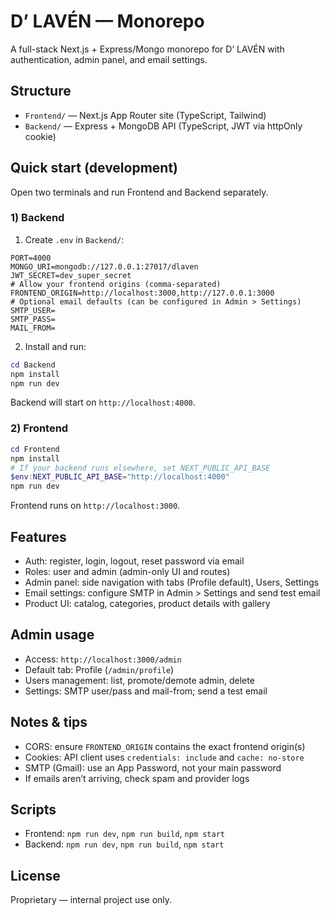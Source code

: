 # D’ LAVÉN — Monorepo

A full-stack Next.js + Express/Mongo monorepo for D’ LAVÉN with authentication, admin panel, and email settings.

## Structure

- `Frontend/` — Next.js App Router site (TypeScript, Tailwind)
- `Backend/` — Express + MongoDB API (TypeScript, JWT via httpOnly cookie)

## Quick start (development)

Open two terminals and run Frontend and Backend separately.

### 1) Backend

1. Create `.env` in `Backend/`:

```
PORT=4000
MONGO_URI=mongodb://127.0.0.1:27017/dlaven
JWT_SECRET=dev_super_secret
# Allow your frontend origins (comma-separated)
FRONTEND_ORIGIN=http://localhost:3000,http://127.0.0.1:3000
# Optional email defaults (can be configured in Admin > Settings)
SMTP_USER=
SMTP_PASS=
MAIL_FROM=
```

2. Install and run:

```powershell
cd Backend
npm install
npm run dev
```

Backend will start on `http://localhost:4000`.

### 2) Frontend

```powershell
cd Frontend
npm install
# If your backend runs elsewhere, set NEXT_PUBLIC_API_BASE
$env:NEXT_PUBLIC_API_BASE="http://localhost:4000"
npm run dev
```

Frontend runs on `http://localhost:3000`.

## Features

- Auth: register, login, logout, reset password via email
- Roles: user and admin (admin-only UI and routes)
- Admin panel: side navigation with tabs (Profile default), Users, Settings
- Email settings: configure SMTP in Admin > Settings and send test email
- Product UI: catalog, categories, product details with gallery

## Admin usage

- Access: `http://localhost:3000/admin`
- Default tab: Profile (`/admin/profile`)
- Users management: list, promote/demote admin, delete
- Settings: SMTP user/pass and mail-from; send a test email

## Notes & tips

- CORS: ensure `FRONTEND_ORIGIN` contains the exact frontend origin(s)
- Cookies: API client uses `credentials: include` and `cache: no-store`
- SMTP (Gmail): use an App Password, not your main password
- If emails aren’t arriving, check spam and provider logs

## Scripts

- Frontend: `npm run dev`, `npm run build`, `npm start`
- Backend: `npm run dev`, `npm run build`, `npm start`

## License

Proprietary — internal project use only.